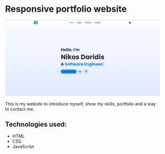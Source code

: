 # Responsive portfolio website

<img src ="https://github.com/nikosdaridis/nikosdaridis.github.io/raw/main/images/Readme.png" />

This is my website to introduce myself, show my skills, portfolio and a way to contact me.

## Technologies used:
- HTML
- CSS
- JavaScript